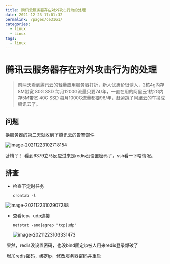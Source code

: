 ```yaml
---
title: 腾讯云服务器存在对外攻击行为的处理
date: 2021-12-23 17:01:32
permalink: /pages/ce3161/
categories: 
  - linux
  - Linux
tags: 
  - linux
---
```

# 腾讯云服务器存在对外攻击行为的处理



> 前两天看到腾讯云的轻量应用服务器打折，新人优惠价很诱人，2核4g内存8M带宽 80G SSD 每月1200G流量只要74/年，一直在用的阿里云1核2G内存5M带宽 40G SSD 每月1000G流量都要96/年，赶紧跳了阿里云的车换成腾讯云了。



## 问题

换服务器的第二天就收到了腾讯云的告警邮件

![image-20211223102718154](https://storyxc.com/images/blog//image-20211223102718154.png)

卧槽？！ 看到6379立马反应过来是redis没设置密码了，ssh看一下啥情况。



## 排查

- 检查下定时任务

  `crontab -l`

![image-20211223102907288](https://storyxc.com/images/blog//image-20211223102907288.png)

- 查看tcp、udp连接

  `netstat -ano|egrep "tcp|udp"`

  ![image-20211223103331473](https://storyxc.com/images/blog//image-20211223103331473.png)

​		果然，redis没设置密码，也没bind固定ip被人用来redis登录爆破了



​		增加redis密码，绑定ip，修改服务器密码并重启